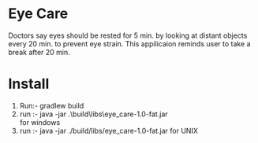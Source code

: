 # Eye Care

Doctors say eyes should be rested for 5 min. by looking at distant objects every 20 min. to prevent eye strain. This appilicaion reminds user to take a break after 20 min.

# Install

1) Run:- gradlew build<br />
2) run :- java -jar .\build\libs\eye_care-1.0-fat.jar<br />
        for windows<br />
3) run :- java -jar ./build/libs/eye_care-1.0-fat.jar for UNIX
